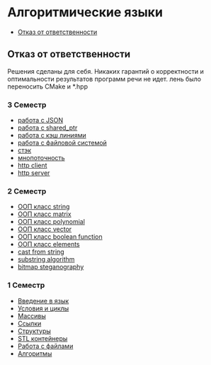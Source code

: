 <h1>Алгоритмические языки</h1>

* [Отказ от ответственности](#отказ-от-ответственности)




## Отказ от ответственности

Решения сделаны для себя. Никаких гарантий о корректности и оптимальности результатов
программ речи не идет.
лень было переносить CMake и *.hpp

<h3>3 Семестр</h3>

* [работа с JSON](3sem/json.cpp) <br>
* [работа с shared_ptr](3sem/shared_ptr.cpp) <br>
* [работа с кэш линиями](3sem/cache.cpp) <br>
* [работа с файловой системой](3sem/filesystem.cpp) <br>
* [стэк](3sem/stack) <br>
* [мнопоточность](3sem/multithreads.cpp) <br>
* [http client](3sem/http_client.cpp) <br>
* [http server](3sem/http_server.cpp) <br>

<h3>2 Семестр</h3>

* [ООП класс string](2sem/string.cpp) <br>
* [ООП класс matrix](2sem/matrix.cpp) <br>
* [ООП класс polynomial](2sem/polynomial.cpp) <br>
* [ООП класс vector](2sem/vector.cpp) <br>
* [ООП класс boolean function](2sem/boolean_function.cpp) <br>
* [ООП класс elements](2sem/elements.cpp) <br>
* [cast from string](2sem/cast_from_string.cpp) <br>
* [substring algorithm](2sem/substring.cpp) <br>
* [bitmap steganography](2sem/bitmap.cpp) <br>

<h3>1 Семестр</h3>

* [Введение в язык](1sem/introduction.cpp) <br>
* [Условия и циклы](1sem/condition_and_loop.cpp) <br>
* [Массивы](1sem/array.cpp) <br>
* [Ссылки](1sem/links.cpp) <br>
* [Структуры](1sem/struct.cpp) <br>
* [STL контейнеры](1sem/stl_containers.cpp) <br>
* [Работа с файлами](1sem/filesystem.cpp) <br>
* [Алгоритмы](1sem/algorithm.cpp) <br>
